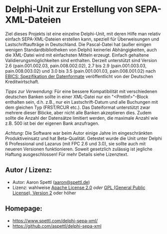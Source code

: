 # Delphi-Unit zur Erstellung von SEPA-XML-Dateien

Ziel dieses Projekts ist eine einzelne Delphi-Unit, mit deren Hilfe man relativ einfach SEPA-XML-Dateien erstellen kann, speziell für Überweisungen und Lastschriftaufträge in Deutschland. Die Pascal-Datei hat (außer einigen wenigen Standardbibliotheken von Delphi) keinerlei Abhängigkeiten, auch die XML-Datei wird mit einfachsten Mitteln erzeugt. Einfach gehaltene Validierungsmöglichkeiten sind enthalten. Derzeit unterstützt sind Version 2.6 (pain.001.002.03, pain.008.002.02), 2.7 bis 2.9 (pain.001.003.03, pain.008.003.02) und 3.0 bis 3.5 (pain.001.001.03, pain.008.001.02) nach [EBICS: Spezifikation der Datenformate](https://www.ebics.de/de/datenformate) veröffentlicht von der Deutschen Kreditwirtschaft.

*Tipps zur Verwendung:*
Für eine bessere Kompatibilität mit verschiedenen deutschen Banken sollte in einer XML-Datei nur ein "\<PmtInf\>"-Block enthalten sein, d.h. z.B., nur ein Lastschrift-Datum und alle Buchungen mit dem gleichen Typ (FRST/RCUR etc.). Das Dateiformat unterstützt zwar mehrere dieser Blöcke, aber nicht alle Banken akzeptieren dies. Zudem sollte die Anzahl der Datensätze limitiert werden, die maximale Anzahl wie z.B. 500 ist bei der eigenen Bank anzufragen.

*Achtung:*
Die Software war beim Autor einige Jahre im eingeschränkten Produktiveinsatz und hat Beta-Qualität. Getestet wurde die Unit unter Delphi 6 Professional und Lazarus (mit FPC 2.6 und 3.0), sie sollte auch mit neueren Versionen funktionieren.
Soweit gesetzlich zulässig ist jegliche Haftung ausgeschlossen! Für mehr Details siehe Lizenztext.

## Autor / Lizenz:

  - Autor: Aaron Spettl (aaron@spettl.de)
  - Lizenz: wahlweise [Apache License 2.0](https://www.apache.org/licenses/LICENSE-2.0) *oder* [GPL (General Public License), Version 2](http://www.gnu.de/documents/gpl-2.0.de.html) oder höher

## Homepage:

  - https://www.spettl.com/delphi-sepa-xml/
  - https://github.com/aspettl/delphi-sepa-xml
